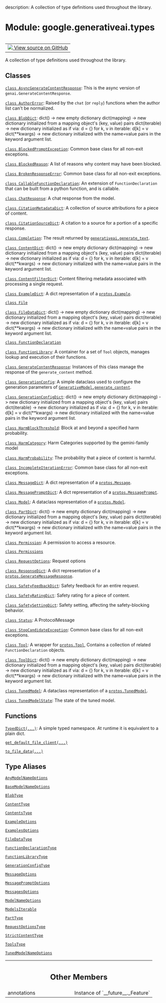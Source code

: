 description: A collection of type definitions used throughout the library.

<div itemscope itemtype="http://developers.google.com/ReferenceObject">
<meta itemprop="name" content="google.generativeai.types" />
<meta itemprop="path" content="Stable" />
<meta itemprop="property" content="annotations"/>
</div>

# Module: google.generativeai.types

<!-- Insert buttons and diff -->

<table class="tfo-notebook-buttons tfo-api nocontent" align="left">
<td>
  <a target="_blank" href="https://github.com/google/generative-ai-python/blob/master/google/generativeai/types/__init__.py">
    <img src="https://www.tensorflow.org/images/GitHub-Mark-32px.png" />
    View source on GitHub
  </a>
</td>
</table>



A collection of type definitions used throughout the library.



## Classes

[`class AsyncGenerateContentResponse`](../../google/generativeai/types/AsyncGenerateContentResponse.md): This is the async version of `genai.GenerateContentResponse`.

[`class AuthorError`](../../google/generativeai/types/AuthorError.md): Raised by the `chat` (or `reply`) functions when the author list can't be normalized.

[`class BlobDict`](../../google/generativeai/types/BlobDict.md): dict() -> new empty dictionary dict(mapping) -> new dictionary initialized from a mapping object's (key, value) pairs dict(iterable) -> new dictionary initialized as if via: d = {} for k, v in iterable: d[k] = v dict(**kwargs) -> new dictionary initialized with the name=value pairs in the keyword argument list.

[`class BlockedPromptException`](../../google/generativeai/types/BlockedPromptException.md): Common base class for all non-exit exceptions.

[`class BlockedReason`](../../google/generativeai/types/BlockedReason.md): A list of reasons why content may have been blocked.

[`class BrokenResponseError`](../../google/generativeai/types/BrokenResponseError.md): Common base class for all non-exit exceptions.

[`class CallableFunctionDeclaration`](../../google/generativeai/types/CallableFunctionDeclaration.md): An extension of `FunctionDeclaration` that can be built from a python function, and is callable.

[`class ChatResponse`](../../google/generativeai/types/ChatResponse.md): A chat response from the model.

[`class CitationMetadataDict`](../../google/generativeai/types/CitationMetadataDict.md): A collection of source attributions for a piece of content.

[`class CitationSourceDict`](../../google/generativeai/types/CitationSourceDict.md): A citation to a source for a portion of a specific response.

[`class Completion`](../../google/generativeai/types/Completion.md): The result returned by <a href="../../google/generativeai/generate_text.md"><code>generativeai.generate_text</code></a>.

[`class ContentDict`](../../google/generativeai/types/ContentDict.md): dict() -> new empty dictionary dict(mapping) -> new dictionary initialized from a mapping object's (key, value) pairs dict(iterable) -> new dictionary initialized as if via: d = {} for k, v in iterable: d[k] = v dict(**kwargs) -> new dictionary initialized with the name=value pairs in the keyword argument list.

[`class ContentFilterDict`](../../google/generativeai/types/ContentFilterDict.md): Content filtering metadata associated with processing a single request.

[`class ExampleDict`](../../google/generativeai/types/ExampleDict.md): A dict representation of a <a href="../../google/generativeai/protos/Example.md"><code>protos.Example</code></a>.

[`class File`](../../google/generativeai/types/File.md)

[`class FileDataDict`](../../google/generativeai/types/FileDataDict.md): dict() -> new empty dictionary dict(mapping) -> new dictionary initialized from a mapping object's (key, value) pairs dict(iterable) -> new dictionary initialized as if via: d = {} for k, v in iterable: d[k] = v dict(**kwargs) -> new dictionary initialized with the name=value pairs in the keyword argument list.

[`class FunctionDeclaration`](../../google/generativeai/types/FunctionDeclaration.md)

[`class FunctionLibrary`](../../google/generativeai/types/FunctionLibrary.md): A container for a set of `Tool` objects, manages lookup and execution of their functions.

[`class GenerateContentResponse`](../../google/generativeai/types/GenerateContentResponse.md): Instances of this class manage the response of the `generate_content` method.

[`class GenerationConfig`](../../google/generativeai/types/GenerationConfig.md): A simple dataclass used to configure the generation parameters of <a href="../../google/generativeai/GenerativeModel.md#generate_content"><code>GenerativeModel.generate_content</code></a>.

[`class GenerationConfigDict`](../../google/generativeai/types/GenerationConfigDict.md): dict() -> new empty dictionary dict(mapping) -> new dictionary initialized from a mapping object's (key, value) pairs dict(iterable) -> new dictionary initialized as if via: d = {} for k, v in iterable: d[k] = v dict(**kwargs) -> new dictionary initialized with the name=value pairs in the keyword argument list.

[`class HarmBlockThreshold`](../../google/generativeai/types/HarmBlockThreshold.md): Block at and beyond a specified harm probability.

[`class HarmCategory`](../../google/generativeai/types/HarmCategory.md): Harm Categories supported by the gemini-family model

[`class HarmProbability`](../../google/generativeai/types/HarmProbability.md): The probability that a piece of content is harmful.

[`class IncompleteIterationError`](../../google/generativeai/types/IncompleteIterationError.md): Common base class for all non-exit exceptions.

[`class MessageDict`](../../google/generativeai/types/MessageDict.md): A dict representation of a <a href="../../google/generativeai/protos/Message.md"><code>protos.Message</code></a>.

[`class MessagePromptDict`](../../google/generativeai/types/MessagePromptDict.md): A dict representation of a <a href="../../google/generativeai/protos/MessagePrompt.md"><code>protos.MessagePrompt</code></a>.

[`class Model`](../../google/generativeai/types/Model.md): A dataclass representation of a <a href="../../google/generativeai/protos/Model.md"><code>protos.Model</code></a>.

[`class PartDict`](../../google/generativeai/types/PartDict.md): dict() -> new empty dictionary dict(mapping) -> new dictionary initialized from a mapping object's (key, value) pairs dict(iterable) -> new dictionary initialized as if via: d = {} for k, v in iterable: d[k] = v dict(**kwargs) -> new dictionary initialized with the name=value pairs in the keyword argument list.

[`class Permission`](../../google/generativeai/types/Permission.md): A permission to access a resource.

[`class Permissions`](../../google/generativeai/types/Permissions.md)

[`class RequestOptions`](../../google/generativeai/types/RequestOptions.md): Request options

[`class ResponseDict`](../../google/generativeai/types/ResponseDict.md): A dict representation of a <a href="../../google/generativeai/protos/GenerateMessageResponse.md"><code>protos.GenerateMessageResponse</code></a>.

[`class SafetyFeedbackDict`](../../google/generativeai/types/SafetyFeedbackDict.md): Safety feedback for an entire request.

[`class SafetyRatingDict`](../../google/generativeai/types/SafetyRatingDict.md): Safety rating for a piece of content.

[`class SafetySettingDict`](../../google/generativeai/types/SafetySettingDict.md): Safety setting, affecting the safety-blocking behavior.

[`class Status`](../../google/generativeai/types/Status.md): A ProtocolMessage

[`class StopCandidateException`](../../google/generativeai/types/StopCandidateException.md): Common base class for all non-exit exceptions.

[`class Tool`](../../google/generativeai/types/Tool.md): A wrapper for <a href="../../google/generativeai/protos/Tool.md"><code>protos.Tool</code></a>, Contains a collection of related `FunctionDeclaration` objects.

[`class ToolDict`](../../google/generativeai/types/ToolDict.md): dict() -> new empty dictionary dict(mapping) -> new dictionary initialized from a mapping object's (key, value) pairs dict(iterable) -> new dictionary initialized as if via: d = {} for k, v in iterable: d[k] = v dict(**kwargs) -> new dictionary initialized with the name=value pairs in the keyword argument list.

[`class TunedModel`](../../google/generativeai/types/TunedModel.md): A dataclass representation of a <a href="../../google/generativeai/protos/TunedModel.md"><code>protos.TunedModel</code></a>.

[`class TunedModelState`](../../google/generativeai/types/TunedModelState.md): The state of the tuned model.

## Functions

[`TypedDict(...)`](../../google/generativeai/types/TypedDict.md): A simple typed namespace. At runtime it is equivalent to a plain dict.

[`get_default_file_client(...)`](../../google/generativeai/types/get_default_file_client.md)

[`to_file_data(...)`](../../google/generativeai/types/to_file_data.md)

## Type Aliases

[`AnyModelNameOptions`](../../google/generativeai/types/AnyModelNameOptions.md)

[`BaseModelNameOptions`](../../google/generativeai/types/BaseModelNameOptions.md)

[`BlobType`](../../google/generativeai/types/BlobType.md)

[`ContentType`](../../google/generativeai/types/ContentType.md)

[`ContentsType`](../../google/generativeai/types/ContentsType.md)

[`ExampleOptions`](../../google/generativeai/types/ExampleOptions.md)

[`ExamplesOptions`](../../google/generativeai/types/ExamplesOptions.md)

[`FileDataType`](../../google/generativeai/types/FileDataType.md)

[`FunctionDeclarationType`](../../google/generativeai/types/FunctionDeclarationType.md)

[`FunctionLibraryType`](../../google/generativeai/types/FunctionLibraryType.md)

[`GenerationConfigType`](../../google/generativeai/types/GenerationConfigType.md)

[`MessageOptions`](../../google/generativeai/types/MessageOptions.md)

[`MessagePromptOptions`](../../google/generativeai/types/MessagePromptOptions.md)

[`MessagesOptions`](../../google/generativeai/types/MessagesOptions.md)

[`ModelNameOptions`](../../google/generativeai/types/AnyModelNameOptions.md)

[`ModelsIterable`](../../google/generativeai/types/ModelsIterable.md)

[`PartType`](../../google/generativeai/types/PartType.md)

[`RequestOptionsType`](../../google/generativeai/types/RequestOptionsType.md)

[`StrictContentType`](../../google/generativeai/types/StrictContentType.md)

[`ToolsType`](../../google/generativeai/types/ToolsType.md)

[`TunedModelNameOptions`](../../google/generativeai/types/TunedModelNameOptions.md)



<!-- Tabular view -->
 <table class="responsive fixed orange">
<colgroup><col width="214px"><col></colgroup>
<tr><th colspan="2"><h2 class="add-link">Other Members</h2></th></tr>

<tr>
<td>
annotations<a id="annotations"></a>
</td>
<td>
Instance of `__future__._Feature`
</td>
</tr>
</table>

